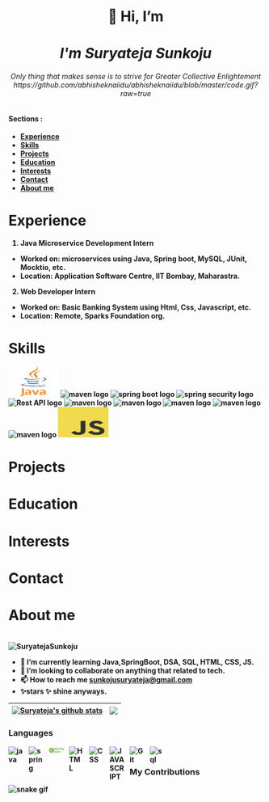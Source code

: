 
<h1  align="center">👋 Hi, I’m </h1>
  <h1 align="center">
    <i><b>I'm Suryateja Sunkoju</i>
  </h1>
  <h6 align="center">
    <i>Only thing that makes sense is to strive for Greater Collective Enlightement</i>
  https://github.com/abhisheknaiidu/abhisheknaiidu/blob/master/code.gif?raw=true
  </h6>
  
  #### Sections :
  - [Experience](#Experience)
  - [Skills](#Skills)
  - [Projects](#Projects)
  - [Education](#Education)
  - [Interests](#Interests)
  - [Contact](#Contact)
  - [About me](#About-me)

# Experience
  1. Java Microservice Development Intern 
  + Worked on: microservices using Java, Spring boot, MySQL, JUnit, Mocktio, etc.
  + Location: Application Software Centre, IIT Bombay, Maharastra.
  2. Web Developer Intern
  + Worked on: Basic Banking System using Html, Css, Javascript, etc.
  + Location: Remote, Sparks Foundation org.
  
# Skills
  <img alt="java logo" width=100px height=60px src="https://raw.githubusercontent.com/github/explore/5b3600551e122a3277c2c5368af2ad5725ffa9a1/topics/java/java.png" >
  <img alt="maven logo" width=100px height=60px src="https://maven.apache.org/images/maven-logo-black-on-white.png" widht=50px height=50px>
  <img alt="spring boot logo" width=100px height=60px src="https://user-images.githubusercontent.com/33158051/103466606-760a4000-4d14-11eb-9941-2f3d00371471.png" >
  <img alt="spring security logo" width=100px height=60px src="https://cdn.hashnode.com/res/hashnode/image/upload/v1633101239445/1LPg4fxdV.png">
  <img alt="Rest API logo" width=100px height=60px src="https://encrypted-tbn0.gstatic.com/images?q=tbn:ANd9GcQp2IPJURpTMkq_e6ivt1FTdepet22cLS1OHIOhw8u4ZXRq1K_eOi3O9s7CICT4tBPL--ro9NG7DIE&usqp=CAU&ec=48665698">
  <img alt="maven logo" width=100px height=60px src="https://repository-images.githubusercontent.com/158701802/87791800-877e-11e9-8fde-0ae5daacf411" >
  <img alt="maven logo" width=130px height=60px src="https://upload.wikimedia.org/wikipedia/commons/thumb/5/59/JUnit_5_Banner.png/800px-JUnit_5_Banner.png" >
  <img alt="maven logo" width=100px height=60px src="https://miro.medium.com/v2/resize:fit:534/1*3NDVbzYlOTLyRSrpay9uYw.png" >
  <img alt="maven logo" width=100px height=60px src="https://e7.pngegg.com/pngimages/1018/16/png-clipart-mysql-workbench-database-mysql-cluster-others-text-logo.png" >
  <img alt="maven logo" width=100px height=60px src="https://git-scm.com/images/logos/1color-orange-lightbg@2x.png" >
  <img alt="maven logo" width=100px height=60px src="https://raw.githubusercontent.com/github/explore/80688e429a7d4ef2fca1e82350fe8e3517d3494d/topics/javascript/javascript.png">

# Projects
# Education
# Interests
# Contact
# About me


</br>
<span align="left"> <img src="https://komarev.com/ghpvc/?username=suryatejasunkoju&label=Profile%20views&color=0e75b6&style=flat" alt="SuryatejaSunkoju" /></span>

- 🌱 I’m currently learning Java,SpringBoot, DSA, SQL, HTML, CSS, JS.
- 💞️ I’m looking to collaborate on anything that related to tech.
- 📫 How to reach me sunkojusuryateja@gmail.com
- ✨stars ✨ shine anyways. 

| <a href="https://github.com/suryatejasunkoju/github-readme-stats"><img align="center" src="https://github-readme-stats.vercel.app/api?username=suryatejasunkoju&show_icons=true&theme=radical" alt="Suryateja's github stats" /></a> | <a href="https://github.com/suryatejasunkoju/github-readme-stats"><img align="center" src="https://github-readme-stats.vercel.app/api/top-langs/?username=SuryatejaSunkoju&layout=compact&theme=buefy&hide_border=true" /></a> |
| ------------- | ------------- |


### Languages
<img align="left" alt="java" width="30px" style="padding-right:10px;" src="https://cdn.jsdelivr.net/gh/devicons/devicon/icons/java/java-original-wordmark.svg" />
<img align="left" alt="spring" width="30px" style="padding-right:10px;" src="(https://encrypted-tbn0.gstatic.com/images?q=tbn:ANd9GcQYUuv31fGifh6aOzbik1Sjzh3_0Vh0m5R4l6LCaAnKEtk2vaCGH_k5JZDlMiVsX9lJUIYU6JLI8oY&usqp=CAU&ec=48665698)" />
<img align="left" alt="spring-boot" width="30px" style="padding-right:10px;" src="https://github.com/suryatejasunkoju/suryatejasunkoju/blob/main/spring-boot-logo.png" />
<img align="left" alt="HTML" width="30px" style="padding-right:10px;" src="https://cdn.jsdelivr.net/gh/devicons/devicon/icons/html5/html5-plain.svg" />
<img align="left" alt="CSS" width="30px" style="padding-right:10px;" src="https://cdn.jsdelivr.net/gh/devicons/devicon/icons/css3/css3-plain.svg" />
<img align="left" alt="JAVASCRIPT" width="30px" style="padding-right:10px;"  src="https://cdn.jsdelivr.net/gh/devicons/devicon/icons/javascript/javascript-plain.svg"/>
<img align="left" alt="Git" width="30px" style="padding-right:10px;" src="https://cdn.jsdelivr.net/gh/devicons/devicon/icons/git/git-plain.svg" />
<img align="left" alt="sql" width="30px" style="padding-right:10px;" src="https://cdn-icons-png.flaticon.com/512/2621/2621113.png" />

<br/>

### My Contributions
![snake gif](https://github.com/suryatejasunkoju/suryatejasunkoju/blob/output/github-contribution-grid-snake.svg)
